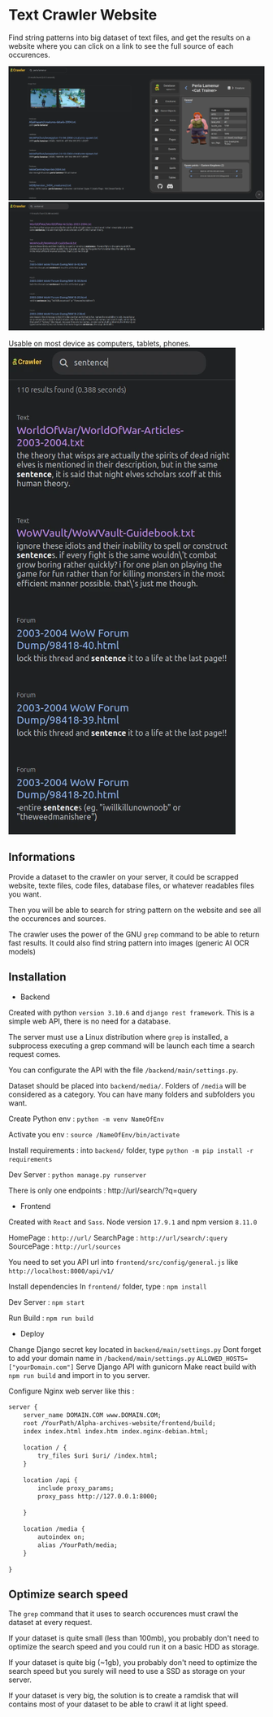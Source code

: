 Text Crawler Website
====================

Find string patterns into big dataset of text files, and get the results on a website where you can click on a link to see the full source of each occurences.

![](presentation0.webp)
![](presentation1.webp)



Usable on most device as computers, tablets, phones.
![](presentation2.webp)



Informations
------------

Provide a dataset to the crawler on your server, it could be scrapped website, texte files, code files, database files, or whatever readables files you want.

Then you will be able to search for string pattern on the website and see all the occurences and sources. 

The crawler uses the power of the GNU `grep` command to be able to return fast results. 
It could also find string pattern into images (generic AI OCR models)



Installation
------------

- Backend


Created with python `version 3.10.6` and `django rest framework`.
This is a simple web API, there is no need for a database.

The server must use a Linux distribution where `grep` is installed, a subprocess executing a grep command will be launch each time a search request comes.

You can configurate the API with the file `/backend/main/settings.py`.

Dataset should be placed into `backend/media/`. Folders of `/media` will be considered as a category. You can have many folders and subfolders you want.

Create Python env : 
```python -m venv NameOfEnv```

Activate you env : 
```source /NameOfEnv/bin/activate```

Install requirements : 
into `backend/` folder, type
```python -m pip install -r requirements```

Dev Server : 
```python manage.py runserver```


There is only one endpoints : http://url/search/?q=query




- Frontend

Created with `React` and `Sass`. Node version `17.9.1` and npm version `8.11.0`

HomePage   : `http://url/`
SearchPage : `http://url/search/:query`
SourcePage : `http://url/sources`


You need to set you API url into `frontend/src/config/general.js` like `http://localhost:8000/api/v1/`


Install dependencies
In `frontend/` folder, type : 
```npm install```


Dev Server : 
```npm start```


Run Build : 
```npm run build```




- Deploy

Change Django secret key located in `backend/main/settings.py`
Dont forget to add your domain name in ```/backend/main/settings.py```  ```ALLOWED_HOSTS=["yourDomain.com"]```
Serve Django API with gunicorn
Make react build with ```npm run build``` and import in to you server.

Configure Nginx web server like this : 

```
server {
    server_name DOMAIN.COM www.DOMAIN.COM;
    root /YourPath/Alpha-archives-website/frontend/build;
    index index.html index.htm index.nginx-debian.html;

    location / {
        try_files $uri $uri/ /index.html;
    }

    location /api {
        include proxy_params;
        proxy_pass http://127.0.0.1:8000;

    }

    location /media {
        autoindex on;
        alias /YourPath/media;
    }

}
```


Optimize search speed
----------------

The `grep` command that it uses to search occurences must crawl the dataset at every request.

If your dataset is quite small (less than 100mb), you probably don't need to optimize the search speed and you could run it on a basic HDD as storage.

If your dataset is quite big (~1gb), you probably don't need to optimize the search speed but you surely will need to use a SSD as storage on your server.

If your dataset is very big, the solution is to create a ramdisk that will contains most of your dataset to be able to crawl it at light speed.